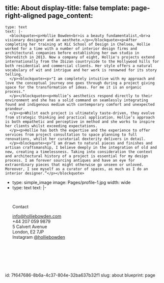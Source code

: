 title: About
display-title: false
template: page-right-aligned
page_content:
  -
    type: text
    text: |-
      <blockquote><p>Hollie Bowden<br>is a beauty fundamentalist,<br>a visionary designer and an aesthete.</p></blockquote><p>After completing her training at KLC School of Design in Chelsea, Hollie worked for a time with a number of interior design firms and architectural companies before establishing her own studio in Shoreditch in 2013. Now a company of eight, Hollie's projects extend internationally from the Ibizan countryside to the Hollywood hills for both residential and commercial clients. Her style offers a natural vocabulary of wit and intrigue and her work is renowned for its story telling.
      </p><blockquote><p>"I am completely intuitive with my approach and love the conceptual journey one goes through during a project giving space for the transformation of ideas. For me it is an organic process."
      </p></blockquote><p>Hollie’s aesthetics respond directly to their environment and she has a solid command on seamlessly integrating found and indigenous medium with contemporary comfort and unexpected grandeur.
      </p><p>Whilst each project is ultimately taste-driven, they evolve from strategic thinking and practical application. Hollie’s approach is both empathetic and perceptive in method and she works to inspire her clients whilst exceeding expectations.
      </p><p>Hollie has both the expertise and the experience to offer services from project consultation to space planning to full renovations, whilst her curatorial dexterity delivers in detail.
      </p><blockquote><p>“I am drawn to natural pieces and finishes and artisan craftsmanship, I believe deeply in the integration of old and new, creating a timelessness. Taking into consideration the context and architectural history of a project is essential for my design process. I am forever sourcing antiques and have an eye for extraordinary pieces that might otherwise go unseen or unloved. Moreover, I see myself as a curator of spaces, as much as I do an interior designer.”</p></blockquote>
  -
    type: simple_image
    image: Pages/profile-1.jpg
    width: wide
  -
    type: text
    text: |-
      <p><br></p><p>Contact<br></p><p><a href="mailto:hollie@holliebowden.com">info@holliebowden.com</a><br>+44 207 059 9879<br>5 Calvert Avenue
      <br>London, E2 7JP
      <br>Instagram <a href="https://www.instagram.com/holliebowden/" target="_blank">@holliebowden</a>
      </p><p><br></p><p><br></p><p><br></p>
id: 7f647686-8b6a-4c37-804e-32ba637b32f1
slug: about
blueprint: page
